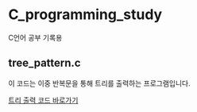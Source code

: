 # C_programming_study
C언어 공부 기록용

## tree_pattern.c
이 코드는 이중 반복문을 통해 트리를 출력하는 프로그램입니다.

[트리 출력 코드 바로가기](https://github.com/ahngeo1/C_programming_study/blob/main/tree_pattern.c)

